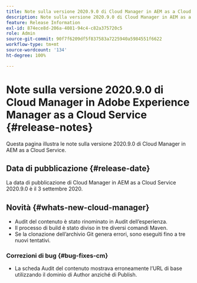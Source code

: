 ```yaml
---
title: Note sulla versione 2020.9.0 di Cloud Manager in AEM as a Cloud Service
description: Note sulla versione 2020.9.0 di Cloud Manager in AEM as a Cloud Service
feature: Release Information
exl-id: 874ece8d-206a-4081-94c4-c82a375720c5
role: Admin
source-git-commit: 90f7f6209df5f837583a7225940a5984551f6622
workflow-type: tm+mt
source-wordcount: '134'
ht-degree: 100%

---
```


# Note sulla versione 2020.9.0 di Cloud Manager in Adobe Experience Manager as a Cloud Service {#release-notes}

Questa pagina illustra le note sulla versione 2020.9.0 di Cloud Manager in AEM as a Cloud Service.

## Data di pubblicazione {#release-date}

La data di pubblicazione di Cloud Manager in AEM as a Cloud Service 2020.9.0 è il 3 settembre 2020.

## Novità {#whats-new-cloud-manager}

* Audit del contenuto è stato rinominato in Audit dell’esperienza.
* Il processo di build è stato diviso in tre diversi comandi Maven.
* Se la clonazione dell’archivio Git genera errori, sono eseguiti fino a tre nuovi tentativi.

### Correzioni di bug {#bug-fixes-cm}

* La scheda Audit del contenuto mostrava erroneamente l’URL di base utilizzando il dominio di Author anziché di Publish.
